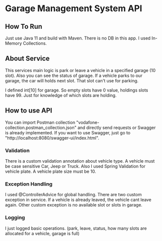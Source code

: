 # Garage Management System API 

## How To Run
Just use Java 11 and build with Maven. There is no DB in this app. I used In-Memory Collections.

## About Service
This services main logic is park or leave a vehicle in a specified garage (10 slot). Also you can see the status of garage.
If a vehicle parks to our garage, the car will holds next slot. That slot can't use for parking.

I defined int[10] for garage. So empty slots have 0 value, holdings slots have 99. Just for knowledge of which slots are holding. 

## How to use API
You can import Postman collection "vodafone-collection.postman_collection.json" and directly send requests or Swagger is already implemented. 
If you want to use Swagger, just go to "http://localhost:8080/swagger-ui/index.html".

### Validation
There is a custom validation annotation about vehicle type. A vehicle must be case sensitive Car, Jeep or Truck.
Also I used Spring Validation for vehicle plate.  A vehicle plate size must be 10.

### Exception Handling
I used @ControllerAdvice for global handling. There are two custom exception in service. If a vehicle is already leaved, the vehicle cant leave again.
Other custom exception is no available slot or slots in garage.

### Logging
I just logged basic operations. (park, leave, status, how many slots are allocated for a vehicle, garage is full) 
